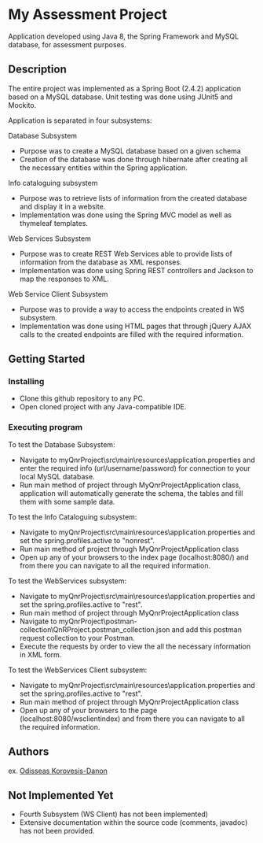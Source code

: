 # My Assessment Project

Application developed using Java 8, the Spring Framework and MySQL database, for assessment purposes.

## Description

The entire project was implemented as a Spring Boot (2.4.2) application based on a MySQL database. Unit testing was done
using JUnit5 and Mockito.

Application is separated in four subsystems:

Database Subsystem

* Purpose was to create a MySQL database based on a given schema
* Creation of the database was done through hibernate after creating all the necessary entities within the Spring application.

Info cataloguing subsystem

* Purpose was to retrieve lists of information from the created database and display it in a website.
* Implementation was done using the Spring MVC model as well as thymeleaf templates.

Web Services Subsystem

* Purpose was to create REST Web Services able to provide lists of information from the database as XML responses.
* Implementation was done using Spring REST controllers and Jackson to map the responses to XML.

Web Service Client Subsystem

* Purpose was to provide a way to access the endpoints created in WS subsystem.
* Implementation was done using HTML pages that through jQuery AJAX calls to the created endpoints are filled with the required information.

## Getting Started

### Installing

* Clone this github repository to any PC.
* Open cloned project with any Java-compatible IDE.

### Executing program

To test the Database Subsystem:

* Navigate to myQnrProject\src\main\resources\application.properties and enter the required info (url/username/password) for connection to your local MySQL database.
* Run main method of project through MyQnrProjectApplication class, application will automatically generate the schema, the tables and fill them with some sample data.

To test the Info Cataloguing subsystem:

* Navigate to myQnrProject\src\main\resources\application.properties and set the spring.profiles.active to "nonrest".
* Run main method of project through MyQnrProjectApplication class
* Open up any of your browsers to the index page (localhost:8080/) and from there you can navigate to all the required information.

To test the WebServices subsystem:

* Navigate to myQnrProject\src\main\resources\application.properties and set the spring.profiles.active to "rest".
* Run main method of project through MyQnrProjectApplication class
* Navigate to myQnrProject\postman-collection\QnRProject.postman_collection.json and add this postman request collection to your Postman.
* Execute the requests by order to view the all the necessary information in XML form.

To test the WebServices Client subsystem:

* Navigate to myQnrProject\src\main\resources\application.properties and set the spring.profiles.active to "rest".
* Run main method of project through MyQnrProjectApplication class
* Open up any of your browsers to the page (localhost:8080/wsclientindex) and from there you can navigate to all the required information.

## Authors

ex. [Odisseas Korovesis-Danon](https://www.linkedin.com/in/odisseas-korovesis-danon/)

## Not Implemented Yet

* Fourth Subsystem (WS Client) has not been implemented)
* Extensive documentation within the source code (comments, javadoc) has not been provided.